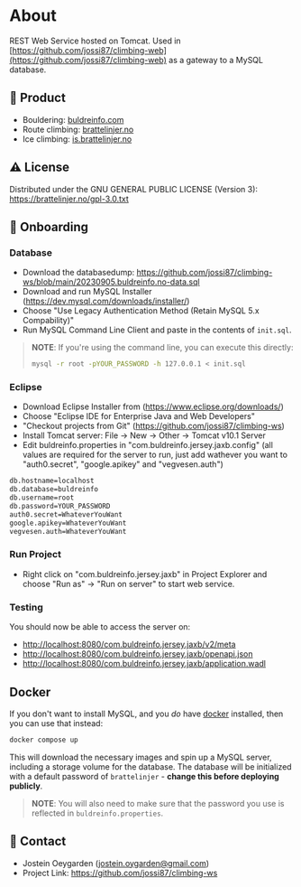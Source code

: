 # About

REST Web Service hosted on Tomcat.
Used in [https://github.com/jossi87/climbing-web](https://github.com/jossi87/climbing-web) as a gateway to a MySQL database.

<!-- Product -->

## :link: Product

- Bouldering: [buldreinfo.com](https://buldreinfo.com)
- Route climbing: [brattelinjer.no](https://brattelinjer.no)
- Ice climbing: [is.brattelinjer.no](https://is.brattelinjer.no)

<!-- License -->

## :warning: License

Distributed under the GNU GENERAL PUBLIC LICENSE (Version 3): https://brattelinjer.no/gpl-3.0.txt

<!-- Onboarding -->

## :rocket: Onboarding

### Database

- Download the databasedump: <https://github.com/jossi87/climbing-ws/blob/main/20230905.buldreinfo.no-data.sql>
- Download and run MySQL Installer (<https://dev.mysql.com/downloads/installer/>)
- Choose "Use Legacy Authentication Method (Retain MySQL 5.x Compability)"
- Run MySQL Command Line Client and paste in the contents of `init.sql`.

> **NOTE**: If you're using the command line, you can execute this directly:
>
> ```sh
> mysql -r root -pYOUR_PASSWORD -h 127.0.0.1 < init.sql
> ```

### Eclipse

- Download Eclipse Installer from (<https://www.eclipse.org/downloads/>)
- Choose "Eclipse IDE for Enterprise Java and Web Developers"
- "Checkout projects from Git" (<https://github.com/jossi87/climbing-ws>)
- Install Tomcat server: File -> New -> Other -> Tomcat v10.1 Server
- Edit buldreinfo.properties in "com.buldreinfo.jersey.jaxb.config" (all values are required for the server to run, just add wathever you want to "auth0.secret", "google.apikey" and "vegvesen.auth")

```sh
db.hostname=localhost
db.database=buldreinfo
db.username=root
db.password=YOUR_PASSWORD
auth0.secret=WhateverYouWant
google.apikey=WhateverYouWant
vegvesen.auth=WhateverYouWant
```

### Run Project

- Right click on "com.buldreinfo.jersey.jaxb" in Project Explorer and choose "Run as" -> "Run on server" to start web service.

### Testing

You should now be able to access the server on:

- <http://localhost:8080/com.buldreinfo.jersey.jaxb/v2/meta>
- <http://localhost:8080/com.buldreinfo.jersey.jaxb/openapi.json>
- <http://localhost:8080/com.buldreinfo.jersey.jaxb/application.wadl>

## Docker

If you don't want to install MySQL, and you _do_ have [docker] installed, then
you can use that instead:

```sh
docker compose up
```

This will download the necessary images and spin up a MySQL server, including a
storage volume for the database. The database will be initialized with a default
password of `brattelinjer` - **change this before deploying publicly**.

> **NOTE**: You will also need to make sure that the password you use is
> reflected in `buldreinfo.properties`.

[docker]: https://docker.com/

<!-- Contact -->

## :handshake: Contact

- Jostein Oeygarden (<jostein.oygarden@gmail.com>)
- Project Link: <https://github.com/jossi87/climbing-ws>
